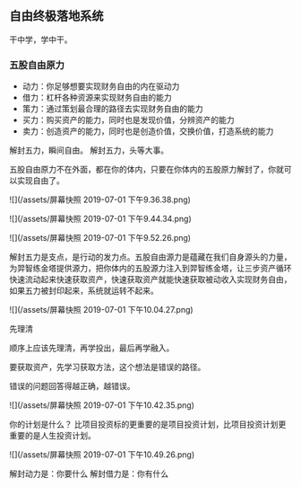 
## 自由终极落地系统

干中学，学中干。

### 五股自由原力
* 动力：你足够想要实现财务自由的内在驱动力
* 借力：杠杆各种资源来实现财务自由的能力
* 策力：通过策划最合理的路径去实现财务自由的能力
* 买力：购买资产的能力，同时也是发现价值，分辨资产的能力
* 卖力：创造资产的能力，同时也是创造价值，交换价值，打造系统的能力

解封五力，瞬间自由。
解封五力，头等大事。

五股自由原力不在外面，都在你的体内，只要在你体内的五股原力解封了，你就可以实现自由了。

![](/assets/屏幕快照 2019-07-01 下午9.36.38.png)

![](/assets/屏幕快照 2019-07-01 下午9.44.34.png)


![](/assets/屏幕快照 2019-07-01 下午9.52.26.png)

解封五力是支点，是行动的发力点。五股自由源力是蕴藏在我们自身源头的力量，为羿智练金塔提供源力，把你体内的五股源力注入到羿智练金塔，让三步资产循环快速流动起来快速获取资产，快速获取资产就能快速获取被动收入实现财务自由，如果五力被封印起来，系统就运转不起来。


![](/assets/屏幕快照 2019-07-01 下午10.04.27.png)


先理清

顺序上应该先理清，再学投出，最后再学融入。

要获取资产，先学习获取方法，这个想法是错误的路径。

错误的问题回答得越正确，越错误。


![](/assets/屏幕快照 2019-07-01 下午10.42.35.png)

你的计划是什么？
比项目投资标的更重要的是项目投资计划，比项目投资计划更重要的是人生投资计划。

![](/assets/屏幕快照 2019-07-01 下午10.49.26.png)

解封动力是：你要什么
解封借力是：你有什么








